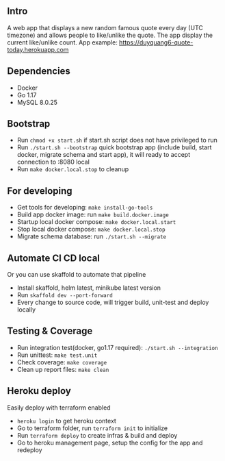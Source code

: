 ## Intro
A web app that displays a new random famous quote every day (UTC timezone) and allows people to like/unlike the quote. The app display the current like/unlike count.
App example: https://duyquang6-quote-today.herokuapp.com

## Dependencies
- Docker
- Go 1.17
- MySQL 8.0.25

## Bootstrap
- Run `chmod +x start.sh` if start.sh script does not have privileged to run
- Run `./start.sh --bootstrap` quick bootstrap app (include build, start docker, migrate schema and start app), it will ready to accept connection to :8080 local
- Run `make docker.local.stop` to cleanup

## For developing
- Get tools for developing: `make install-go-tools`
- Build app docker image: run `make build.docker.image`
- Startup local docker compose: `make docker.local.start`
- Stop local docker compose: `make docker.local.stop`
- Migrate schema database: run `./start.sh --migrate`

## Automate CI CD local
Or you can use skaffold to automate that pipeline
- Install skaffold, helm latest, minikube latest version
- Run `skaffold dev --port-forward`
- Every change to source code, will trigger build, unit-test and deploy locally

## Testing & Coverage
- Run integration test(docker, go1.17 required): `./start.sh --integration`
- Run unittest: `make test.unit`
- Check coverage: `make coverage`
- Clean up report files: `make clean`

## Heroku deploy 

Easily deploy with terraform enabled
- `heroku login` to get heroku context
- Go to terraform folder, run `terraform init` to initialize
- Run `terraform deploy` to create infras & build and deploy
- Go to heroku management page, setup the config for the app and redeploy
